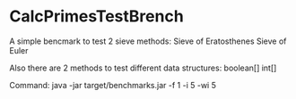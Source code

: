 # CalcPrimesTestBrench

A simple bencmark to test 2 sieve methods:
Sieve of Eratosthenes
Sieve of Euler

Also there are 2 methods to test different data structures:
boolean[]
int[]

Command: 
java -jar target/benchmarks.jar -f 1 -i 5 -wi 5
